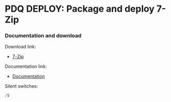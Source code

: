 # PDQ DEPLOY: Package and deploy 7-Zip
### Documentation and download
Download link:

* [7-Zip](https://7-zip.org/download.html) <br/>

Documentation link:

* [Documentation](https://7-zip.org/faq.html#:~:text=How%20can%20I%20install%207,%5C7%2DZip%22%20parameters.)

Silent switches:
```powershell
/S
```